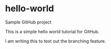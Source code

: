 # hello-world
Sample GitHub project

This is a simple hello world tutorial for GitHub.

I am writing this to test out the branching feature.
